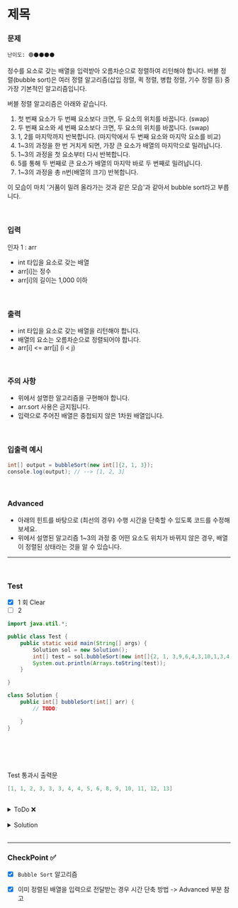 # 제목

### 문제 
`난이도: 🟢⚫️⚫️⚫️⚫️`

정수를 요소로 갖는 배열을 입력받아 오름차순으로 정렬하여 리턴해야 합니다.
버블 정렬(bubble sort)은 여러 정렬 알고리즘(삽입 정렬, 퀵 정렬, 병합 정렬, 기수 정렬 등) 중 가장 기본적인 알고리즘입니다.

버블 정렬 알고리즘은 아래와 같습니다.

1. 첫 번째 요소가 두 번째 요소보다 크면, 두 요소의 위치를 바꿉니다. (swap)
2. 두 번째 요소와 세 번째 요소보다 크면, 두 요소의 위치를 바꿉니다. (swap)
3. 1, 2를 마지막까지 반복합니다. (마지막에서 두 번째 요소와 마지막 요소를 비교)
4. 1~3의 과정을 한 번 거치게 되면, 가장 큰 요소가 배열의 마지막으로 밀려납니다.
5. 1~3의 과정을 첫 요소부터 다시 반복합니다.
6. 5를 통해 두 번째로 큰 요소가 배열의 마지막 바로 두 번째로 밀려납니다.
7. 1~3의 과정을 총 n번(배열의 크기) 반복합니다.

이 모습이 마치 '거품이 밀려 올라가는 것과 같은 모습'과 같아서 bubble sort라고 부릅니다.



<br>

### 입력

인자 1 : arr

- int 타입을 요소로 갖는 배열
- arr[i]는 정수
- arr[i]의 길이는 1,000 이하

<br>

### 출력

- int 타입을 요소로 갖는 배열을 리턴해야 합니다.
- 배열의 요소는 오름차순으로 정렬되어야 합니다.
- arr[i] <= arr[j] (i < j)

<br>

### 주의 사항

- 위에서 설명한 알고리즘을 구현해야 합니다.
- arr.sort 사용은 금지됩니다.
- 입력으로 주어진 배열은 중첩되지 않은 1차원 배열입니다.

<br>

### 입출력 예시

```Java
int[] output = bubbleSort(new int[]{2, 1, 3});
console.log(output); // --> [1, 2, 3]
```

<br>

### Advanced

- 아래의 힌트를 바탕으로 (최선의 경우) 수행 시간을 단축할 수 있도록 코드를 수정해보세요.
- 위에서 설명된 알고리즘 1~3의 과정 중 어떤 요소도 위치가 바뀌지 않은 경우, 배열이 정렬된 상태라는 것을 알 수 있습니다.
---

<br>

### Test

- [x] 1 회 Clear
- [ ] 2 

```java
import java.util.*;

public class Test {
    public static void main(String[] args) {
        Solution sol = new Solution();
        int[] test = sol.bubbleSort(new int[]{2, 1, 3,9,6,4,3,10,1,3,4,5,11,12,13,8});
        System.out.println(Arrays.toString(test));
    }

}

class Solution {
    public int[] bubbleSort(int[] arr) {
        // TODO:

    }
}





```

<br>

Test 통과시 출력문
```java
[1, 1, 2, 3, 3, 3, 4, 4, 5, 6, 8, 9, 10, 11, 12, 13]
```

<br>

<details>
    <summary>ToDo ❌</summary>

- [x] Test Clear!
- [x] CheckPoint 작성! 
</details>

<br>

<details>
    <summary>Solution</summary>

```java
class Solution {
    public int[] bubbleSort(int[] arr) {
        // TODO:
        int temp;
        boolean flag = true; // Advanced
        for(int i=0; i < arr.length; i++) {
            for(int j=0; j < arr.length - 1; j++) {
                if(arr[j] > arr[j+1]) {
                    temp = arr[j];
                    arr[j] = arr[j+1];
                    arr[j+1] = temp;
                    flag = false; // Advanced
                }
            }
            if(flag == true) return arr; // Advanced
        }
        return arr;
    }
} 
```
</details>

<br>

---

### CheckPoint ✅

- [x] `Bubble Sort` 알고리즘
- [x] 이미 정렬된 배열을 입력으로 전달받는 경우 시간 단축 방법 -> Advanced 부분 참고
 